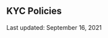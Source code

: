 ## KYC Policies

<Version>Last updated: September 16, 2021</Version>


<!--stackedit_data:
eyJoaXN0b3J5IjpbLTQ4ODYxOTA4OF19
-->